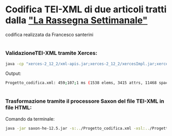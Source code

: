 # Codifica TEI-XML di due articoli tratti dalla ["La Rassegna Settimanale"](https://rassegnasettimanale.animi.it/)
codifica realizzata da Francesco santerini</br>


# <h3>ValidazioneTEI-XML tramite Xerces:</h3>

```bash
java -cp "xerces-2_12_2/xml-apis.jar;xerces-2_12_2/xercesImpl.jar;xerces-2_12_2/xercesSamples.jar" dom.Counter -v Progetto_codifica.xml
```
Output:
```bash
Progetto_codifica.xml: 459;107;1 ms (1538 elems, 3415 attrs, 11468 spaces, 52338 chars)
```

# <h3>Trasformazione tramite il processore Saxon del file TEI-XML in  file HTML:</h3>
Comando da terminale:
```bash
java -jar saxon-he-12.5.jar -s:../Progetto_codifica.xml -xsl:../Progetto_codifica.xsl -o:../output.html
```
